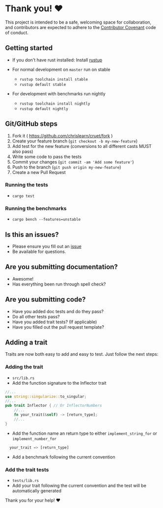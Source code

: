 # Thank you! :heart:

This project is intended to be a safe, welcoming space for collaboration, and contributors are expected to adhere to the [Contributor Covenant](http://contributor-covenant.org) code of conduct.

## Getting started
- If you don't have rust installed: Install [rustup](https://www.rustup.rs/)
- For normal development on `master` run on stable
  - `rustup toolchain install stable`
  - `rustup default stable`

- For development with benchmarks run nightly
  - `rustup toolchain install nightly`
  - `rustup default nightly`

## Git/GitHub steps
1. Fork it ( https://github.com/chrislearn/cruet/fork )
2. Create your feature branch (`git checkout -b my-new-feature`)
3. Add test for the new feature (conversions to all different casts MUST also
   pass)
4. Write some code to pass the tests
5. Commit your changes (`git commit -am 'Add some feature'`)
6. Push to the branch (`git push origin my-new-feature`)
7. Create a new Pull Request

### Running the tests
- `cargo test`

### Running the benchmarks
- `cargo bench --features=unstable`

## Is this an issues?

- Please ensure you fill out an [issue](https://github.com/chrislearn/cruet/issues)
- Be available for questions.

## Are you submitting documentation?

- Awesome!
- Has everything been run through spell check?

## Are you submitting code?

- Have you added doc tests and do they pass?
- Do all other tests pass?
- Have you added trait tests? (If applicable)
- Have you filled out the pull request template?


## Adding a trait
Traits are now both easy to add and easy to test. Just follow the next steps:

### Adding the trait
- `src/lib.rs`
- Add the function signature to the Inflector trait
```rust
//...
use string::singularize::to_singular;
//...
pub trait Inflector { // Or InflectorNumbers
    //...
    fn your_trait(&self) -> [return_type];
    //...
}
```
- Add the function name an return type to either `implement_string_for` or
   `implement_number_for`
```rust
  your_trait => [return_type]
```
- Add a benchmark following the current convention

### Add the trait tests
- `tests/lib.rs`
- Add your trait following the current convention and the test will be
   automatically generated

Thank you for your help! :heart:
